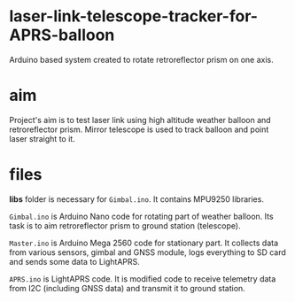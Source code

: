 # laser-link-telescope-tracker-for-APRS-balloon
Arduino based system created to rotate retroreflector prism on one axis.

# aim
Project's aim is to test laser link using high altitude weather balloon and retroreflector prism. Mirror telescope is used to track balloon and point laser straight to it.

# files
**libs** folder is necessary for `Gimbal.ino`. It contains MPU9250 libraries.

`Gimbal.ino` is Arduino Nano code for rotating part of weather balloon. Its task is to aim retroreflector prism to ground station (telescope).

`Master.ino` is Arduino Mega 2560 code for stationary part. It collects data from various sensors, gimbal and GNSS module, logs everything to SD card and sends some data to LightAPRS.

`APRS.ino` is LightAPRS code. It is modified code to receive telemetry data from I2C (including GNSS data) and transmit it to ground station. 
